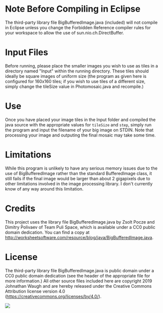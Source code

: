 # Note Before Compiling in Eclipse
The third-party library file BigBufferedImage.java (included) will not compile in Eclipse unless you change the Forbidden Reference compiler rules for your workspace to allow the use of sun.nio.ch.DirectBuffer.

# Input Files
Before running, please place the smaller images you wish to use as tiles in a directory named "Input" within the running directory. These tiles should ideally be square images of uniform size (the program as given here is configured for 160x160 tiles; if you wish to use tiles of a different size, simply change the tileSize value in Photomosaic.java and recompile.)

# Use
Once you have placed your image tiles in the Input folder and compiled the java source with the appropriate values for `tileSize` and `step`, simply run the program and input the filename of your big image on STDIN. Note that processing your image and outputing the final mosaic may take some time.

# Limitations
While this program is unlikely to have any serious memory issues due to the use of BigBufferedImage rather than the standard BufferedImage class, it still fails if the final image would be larger than about 2 gigapixels due to other limitations involved in the image processing library. I don't currently know of any way around this limitation.

# Credits
This project uses the library file BigBufferedImage.java by Zsolt Pocze and Dimitry Polivaev of Team Puli Space, which is available under a CC0 public domain dedication. You can find a copy at http://worksheetsoftware.com/resource/blog/java/BigBufferedImage.java.

# License
The third-party library file BigBufferedImage.java is public domain under a CC0 public domain dedication (see the header of the appropriate file for more information.) All other source files included here are copyright 2019 Johnathan Waugh and are hereby released under the Creative Commons Attribution license version 4.0 (https://creativecommons.org/licenses/by/4.0/).

![](https://i.creativecommons.org/l/by/4.0/88x31.png)
